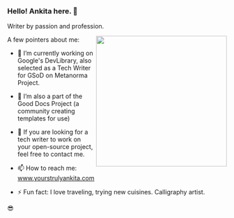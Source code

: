 ### Hello! Ankita here.  👋
Writer by passion and profession. 

<img src="https://raw.githubusercontent.com/techtrailhead/techtrailhead/master/.png" align="right" width="300px"></img>

A few pointers about me:
- 🔭 I’m currently working on Google's DevLibrary, also selected as a Tech Writer for GSoD on Metanorma Project.
- 👯 I’m also a part of the Good Docs Project (a community creating templates for use)
- 🤔 If you are looking for a tech writer to work on your open-source project, feel free to contact me.

- 📫 How to reach me: www.yourstrulyankita.com
- ⚡ Fun fact: I love traveling, trying new cuisines. Calligraphy artist. 

😎

